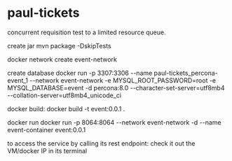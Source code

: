 # paul-tickets
concurrent requisition test to a limited resource queue.

create jar
mvn package -DskipTests

docker network create event-network

create database
docker run -p 3307:3306 --name paul-tickets_percona-event_1 --network event-network -e MYSQL_ROOT_PASSWORD=root -e MYSQL_DATABASE=event -d percona:8.0 --character-set-server=utf8mb4 --collation-server=utf8mb4_unicode_ci

docker build:
docker build -t event:0.0.1 .

docker run
docker run -p 8064:8064 --network event-network -d --name event-container event:0.0.1

to access the service by calling its rest endpoint:
check it out the VM/docker IP in its terminal
